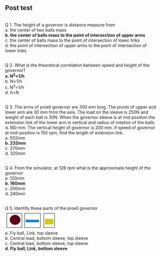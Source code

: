 ## Post test
<br>
Q 1. The height of a governor is distance measure from<br>
a. the center of two balls mass<br>
<b>b. the center of balls mass to the point of intersection of upper arms</b><br>
c. the center of balls mass to the point of intersection of lower links<br>
d. the point of intersection of upper arms to the point of intersection of lower links<br><br>

Q 2. What is the theoretical correlation between speed and height of the governor?<br>
<b>a. N<sup>2</sup>&Proportional;1/h<br></b>
b. N&Proportional;1/h<br>
c. N<sup>3</sup>&Proportional;1/h<br>
d. h&Proportional;N<br><br>

Q 3. The arms of proell governor are 300 mm long. The pivots of upper and lower arm are 30 mm from the axis. The load on the sleeve is 250N and weight of each ball is 30N. When the governor sleeve is at mid position the extension link of the lower arm is vertical and radius of rotation of the balls is 160 mm. The vertical height of governor is 200 mm. If speed of governor at mid-position is 150 rpm, find the length of extension link.<br>
a. 502mm<br>
<b>b. 232mm</b><br>
c. 270mm<br>
d. 320mm<br><br>

Q 4. From the simulator, at 128 rpm what is the approximate height of the governor<br>
a. 120mm<br>
<b>b. 160mm</b><br>
c. 200mm<br>
d. 240mm<br><br>

Q 5. Identify these parts of the proell governor<br>
![alt text](images/q16.png "Parts")<br>
a. Fly ball, Link, top sleeve<br>
b. Central load, bottom sleeve, top sleeve<br>
c. Central load, bottom sleeve, top sleeve<br>
<b>d. Fly ball, Link, bottom sleeve</b><br><br>
